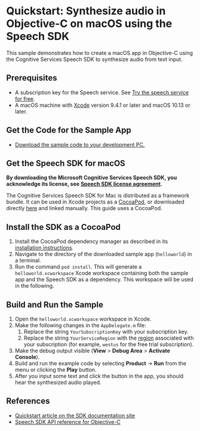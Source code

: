# Quickstart: Synthesize audio in Objective-C on macOS using the Speech SDK

This sample demonstrates how to create a macOS app in Objective-C using the Cognitive Services Speech SDK to synthesize audio from text input.

## Prerequisites

* A subscription key for the Speech service. See [Try the speech service for free](https://docs.microsoft.com/azure/cognitive-services/speech-service/get-started).
* A macOS machine with [Xcode](https://geo.itunes.apple.com/us/app/xcode/id497799835?mt=12) version 9.4.1 or later and macOS 10.13 or later.

## Get the Code for the Sample App

* [Download the sample code to your development PC.](/README.md#get-the-samples)

## Get the Speech SDK for macOS

**By downloading the Microsoft Cognitive Services Speech SDK, you acknowledge its license, see [Speech SDK license agreement](https://aka.ms/csspeech/license201809).**

The Cognitive Services Speech SDK for Mac is distributed as a framework bundle.
It can be used in Xcode projects as a [CocoaPod](https://cocoapods.org/), or downloaded directly [here](https://aka.ms/csspeech/macosbinary) and linked manually. This guide uses a CocoaPod.

## Install the SDK as a CocoaPod

1. Install the CocoaPod dependency manager as described in its [installation instructions](https://guides.cocoapods.org/using/getting-started.html).
1. Navigate to the directory of the downloaded sample app (`helloworld`) in a terminal. 
1. Run the command `pod install`. This will generate a `helloworld.xcworkspace` Xcode workspace containing both the sample app and the Speech SDK as a dependency. This workspace will be used in the following.

## Build and Run the Sample

1. Open the `helloworld.xcworkspace` workspace in Xcode.
1. Make the following changes in the `AppDelegate.m` file:
    1. Replace the string `YourSubscriptionKey` with your subscription key.
    1. Replace the string `YourServiceRegion` with the [region](https://docs.microsoft.com/azure/cognitive-services/speech-service/regions) associated with your subscription (for example, `westus` for the free trial subscription).
1. Make the debug output visible (**View** > **Debug Area** > **Activate Console**).
1. Build and run the example code by selecting **Product** -> **Run** from the menu or clicking the **Play** button.
1. After you input some text and click the button in the app, you should hear the synthesized audio played.

## References

* [Quickstart article on the SDK documentation site](https://docs.microsoft.com/azure/cognitive-services/speech-service/quickstart-text-to-speech-objectivec-macos)
* [Speech SDK API reference for Objective-C](https://aka.ms/csspeech/objectivecref)
